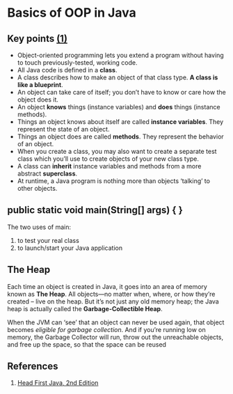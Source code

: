 # Basics of OOP in Java

## Key points [(1)][1]

- Object-oriented programming lets you extend a program without having to touch previously-tested, working code.
- All Java code is defined in a **class**.
- A class describes how to make an object of that class type. **A class is like a blueprint**.
- An object can take care of itself; you don’t have to know or care how the object does it.
- An object **knows** things (instance variables) and **does** things (instance methods).
- Things an object knows about itself are called **instance variables**. They represent the state of an object.
- Things an object does are called **methods**. They represent the behavior of an object.
- When you create a class, you may also want to create a separate test class which you’ll use to create objects of your new class type.
- A class can **inherit** instance variables and methods from a more abstract **superclass**.
- At runtime, a Java program is nothing more than objects ‘talking’ to other objects.

## public static void main(String[] args) { }

The two uses of main:

1. to test your real class
2. to launch/start your Java application

## The Heap

Each time an object is created in Java, it goes into an area of memory known as **The Heap**. All objects—no matter when, where, or how they’re created – live on the heap. But it’s not just any old memory heap; the Java heap is actually called the **Garbage-Collectible Heap**.

When the JVM can ‘see’ that an object can never be used again, that object becomes *eligible for garbage collection*. And if you’re running low on memory, the Garbage Collector will run, throw out the unreachable objects, and free up the space, so that the space can be reused

## References
1. [Head First Java, 2nd Edition][1]

[1]: http://shop.oreilly.com/product/9780596009205.do